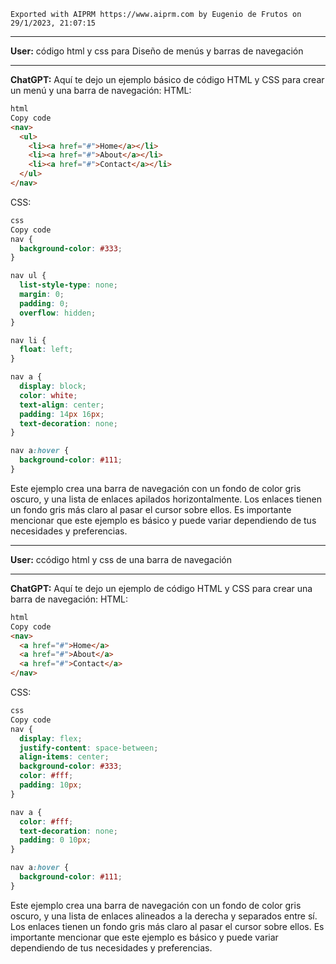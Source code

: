 
```
Exported with AIPRM https://www.aiprm.com by Eugenio de Frutos on 29/1/2023, 21:07:15
```

---


**User:**
código html y css para Diseño de menús y barras de navegación

---

**ChatGPT:**
Aquí te dejo un ejemplo básico de código HTML y CSS para crear un menú y una barra de navegación:
HTML:
```html
html
Copy code
<nav>
  <ul>
    <li><a href="#">Home</a></li>
    <li><a href="#">About</a></li>
    <li><a href="#">Contact</a></li>
  </ul>
</nav>
```
CSS:
```css
css
Copy code
nav {
  background-color: #333;
}

nav ul {
  list-style-type: none;
  margin: 0;
  padding: 0;
  overflow: hidden;
}

nav li {
  float: left;
}

nav a {
  display: block;
  color: white;
  text-align: center;
  padding: 14px 16px;
  text-decoration: none;
}

nav a:hover {
  background-color: #111;
}
```
Este ejemplo crea una barra de navegación con un fondo de color gris oscuro, y una lista de enlaces apilados horizontalmente. Los enlaces tienen un fondo gris más claro al pasar el cursor sobre ellos.
Es importante mencionar que este ejemplo es básico y puede variar dependiendo de tus necesidades y preferencias.

---

**User:**
ccódigo html y css de una barra de navegación

---

**ChatGPT:**
Aquí te dejo un ejemplo de código HTML y CSS para crear una barra de navegación:
HTML:
```html
html
Copy code
<nav>
  <a href="#">Home</a>
  <a href="#">About</a>
  <a href="#">Contact</a>
</nav>
```
CSS:
```css
css
Copy code
nav {
  display: flex;
  justify-content: space-between;
  align-items: center;
  background-color: #333;
  color: #fff;
  padding: 10px;
}

nav a {
  color: #fff;
  text-decoration: none;
  padding: 0 10px;
}

nav a:hover {
  background-color: #111;
}
```
Este ejemplo crea una barra de navegación con un fondo de color gris oscuro, y una lista de enlaces alineados a la derecha y separados entre sí. Los enlaces tienen un fondo gris más claro al pasar el cursor sobre ellos.
Es importante mencionar que este ejemplo es básico y puede variar dependiendo de tus necesidades y preferencias.